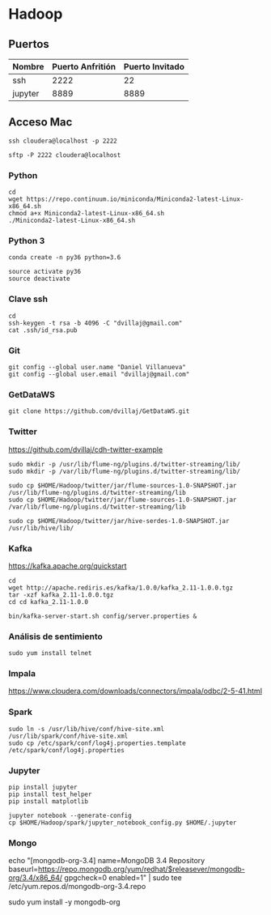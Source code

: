 # Hadoop

## Puertos

| Nombre  | Puerto Anfritión | Puerto Invitado|
| ------------- | ------------- | ------------- | 
| ssh  | 2222  | 22 |
| jupyter  | 8889  | 8889 |

## Acceso Mac

```
ssh cloudera@localhost -p 2222

sftp -P 2222 cloudera@localhost
```

### Python

```
cd
wget https://repo.continuum.io/miniconda/Miniconda2-latest-Linux-x86_64.sh
chmod a+x Miniconda2-latest-Linux-x86_64.sh
./Miniconda2-latest-Linux-x86_64.sh
```

### Python 3
```
conda create -n py36 python=3.6

source activate py36
source deactivate
```

### Clave ssh

```
cd
ssh-keygen -t rsa -b 4096 -C "dvillaj@gmail.com"
cat .ssh/id_rsa.pub
```

### Git
```
git config --global user.name "Daniel Villanueva"
git config --global user.email "dvillaj@gmail.com"
```

### GetDataWS


```
git clone https://github.com/dvillaj/GetDataWS.git
```


### Twitter

https://github.com/dvillaj/cdh-twitter-example

```
sudo mkdir -p /usr/lib/flume-ng/plugins.d/twitter-streaming/lib/
sudo mkdir -p /var/lib/flume-ng/plugins.d/twitter-streaming/lib/

sudo cp $HOME/Hadoop/twitter/jar/flume-sources-1.0-SNAPSHOT.jar /usr/lib/flume-ng/plugins.d/twitter-streaming/lib
sudo cp $HOME/Hadoop/twitter/jar/flume-sources-1.0-SNAPSHOT.jar /var/lib/flume-ng/plugins.d/twitter-streaming/lib

sudo cp $HOME/Hadoop/twitter/jar/hive-serdes-1.0-SNAPSHOT.jar /usr/lib/hive/lib/
```

### Kafka

https://kafka.apache.org/quickstart
```
cd
wget http://apache.rediris.es/kafka/1.0.0/kafka_2.11-1.0.0.tgz
tar -xzf kafka_2.11-1.0.0.tgz
cd cd kafka_2.11-1.0.0

bin/kafka-server-start.sh config/server.properties &

```

### Análisis de sentimiento

```
sudo yum install telnet
```

### Impala

https://www.cloudera.com/downloads/connectors/impala/odbc/2-5-41.html

### Spark

```
sudo ln -s /usr/lib/hive/conf/hive-site.xml    /usr/lib/spark/conf/hive-site.xml
sudo cp /etc/spark/conf/log4j.properties.template /etc/spark/conf/log4j.properties
```



### Jupyter

```
pip install jupyter
pip install test_helper
pip install matplotlib

jupyter notebook --generate-config
cp $HOME/Hadoop/spark/jupyter_notebook_config.py $HOME/.jupyter
```

### Mongo

echo "[mongodb-org-3.4]
name=MongoDB 3.4 Repository
baseurl=https://repo.mongodb.org/yum/redhat/$releasever/mongodb-org/3.4/x86_64/
gpgcheck=0
enabled=1" | sudo tee /etc/yum.repos.d/mongodb-org-3.4.repo

sudo yum install -y mongodb-org